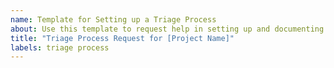 ```yaml
---
name: Template for Setting up a Triage Process
about: Use this template to request help in setting up and documenting a triage process for incoming issues.
title: "Triage Process Request for [Project Name]"
labels: triage process
---
```

